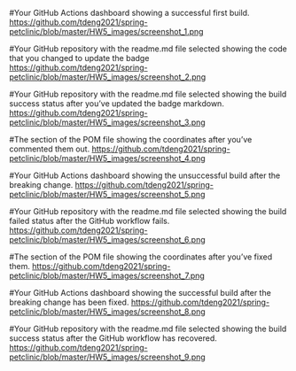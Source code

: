 #Your GitHub Actions dashboard showing a successful first build.
https://github.com/tdeng2021/spring-petclinic/blob/master/HW5_images/screenshot_1.png

#Your GitHub repository with the readme.md file selected showing the code that you changed to update the badge 
https://github.com/tdeng2021/spring-petclinic/blob/master/HW5_images/screenshot_2.png

#Your GitHub repository with the readme.md file selected showing the build success status after you’ve updated the badge markdown. 
https://github.com/tdeng2021/spring-petclinic/blob/master/HW5_images/screenshot_3.png

#The section of the POM file showing the coordinates after you’ve commented them out. 
https://github.com/tdeng2021/spring-petclinic/blob/master/HW5_images/screenshot_4.png

#Your GitHub Actions dashboard showing the unsuccessful build after the breaking change. 
https://github.com/tdeng2021/spring-petclinic/blob/master/HW5_images/screenshot_5.png

#Your GitHub repository with the readme.md file selected showing the build failed status after the GitHub workflow fails. 
https://github.com/tdeng2021/spring-petclinic/blob/master/HW5_images/screenshot_6.png

#The section of the POM file showing the coordinates after you’ve fixed them. 
https://github.com/tdeng2021/spring-petclinic/blob/master/HW5_images/screenshot_7.png

#Your GitHub Actions dashboard showing the successful build after the breaking change has been fixed. 
https://github.com/tdeng2021/spring-petclinic/blob/master/HW5_images/screenshot_8.png

#Your GitHub repository with the readme.md file selected showing the build success status after the GitHub workflow has recovered. 
https://github.com/tdeng2021/spring-petclinic/blob/master/HW5_images/screenshot_9.png
